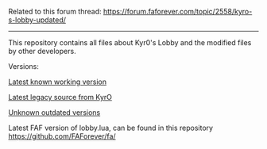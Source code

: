 Related to this forum thread: https://forum.faforever.com/topic/2558/kyro-s-lobby-updated/

---

This repository contains all files about Kyr0's Lobby and the modified files by other developers.

Versions:

[Latest known working version](latest_updated_version)

[Latest legacy source from KyrO](src/legacy_source)

[Unknown outdated versions](latest_updated_version%2Foutdated)

Latest FAF version of lobby.lua, can be found in this repository https://github.com/FAForever/fa/

